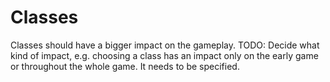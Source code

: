 # Classes

Classes should have a bigger impact on the gameplay.
TODO: Decide what kind of impact, e.g. choosing a class has an impact only on the early game or throughout the whole game. It needs to be specified.
